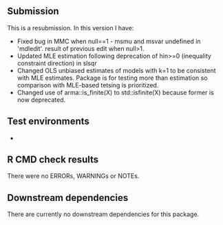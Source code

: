 ## Submission
This is a resubmission. In this version I have:
* Fixed bug in MMC when null==1 - msmu and msvar undefined in 'mdledit'. result of previous edit when null>1.  
* Updated MLE estimation following deprecation of hin>=0 (inequality constraint direction) in slsqr
* Changed OLS unbiased estimates of models with k=1 to be consistent with MLE estimates. Package is for testing more than estimation so comparison with MLE-based tetsing is prioritized. 
* Changed use of arma::is_finite(X) to std::isfinite(X) because former is now deprecated.

## Test environments
* 

## R CMD check results

There were no ERRORs, WARNINGs or NOTEs.

## Downstream dependencies

There are currently no downstream dependencies for this package.

